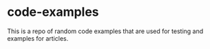 # code-examples

This is a repo of random code examples that are used for testing and examples
for articles.

